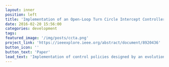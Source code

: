 ```yaml
---
layout: inner
position: left
title: 'Implementation of an Open-Loop Turn Circle Intercept Controller'
date: 2016-02-20 15:56:00
categories: development
tags:
featured_image: '/img/posts/ccta.png'
project_link: 'https://ieeexplore.ieee.org/abstract/document/8920436'
button_icon: ''
button_text: 'Paper'
lead_text: 'Implementation of control policies designed by an evolutionary algorithm with wheeled robots. (Presented at the IEEE Conference on Control Technology and Applications 2019)'
---
```

